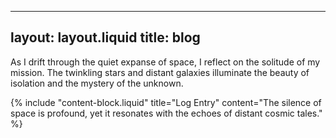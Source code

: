 
---
layout: layout.liquid
title: blog
---

As I drift through the quiet expanse of space, I reflect on the solitude of my mission. The twinkling stars and distant galaxies illuminate the beauty of isolation and the mystery of the unknown.

<!-- AI Model & Prompt -->
<!-- Model: ChatGPT; Prompt: "Write a blog post from the perspective of a lone human interstellar explorer, reflecting on isolation in space." -->

{% include "content-block.liquid" title="Log Entry" content="The silence of space is profound, yet it resonates with the echoes of distant cosmic tales." %}
